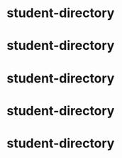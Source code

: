 # student-directory
# student-directory
# student-directory
# student-directory
# student-directory
